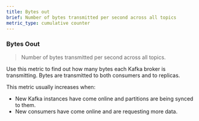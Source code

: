 ```yaml
---
title: Bytes out
brief: Number of bytes transmitted per second across all topics
metric_type: cumulative counter
---
```

### Bytes Oout

> Number of bytes transmitted per second across all topics.

Use this metric to find out how many bytes each Kafka broker is transmitting.
Bytes are transmitted to both consumers and to replicas.

This metric usually increases when:
* New Kafka instances have come online and partitions are being synced to them.
* New consumers have come online and are requesting more data.
